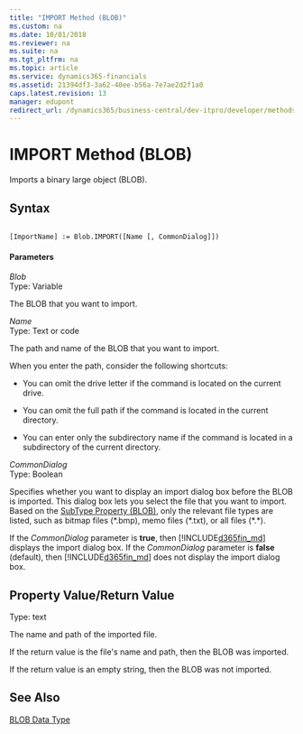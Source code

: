 ```yaml
---
title: "IMPORT Method (BLOB)"
ms.custom: na
ms.date: 10/01/2018
ms.reviewer: na
ms.suite: na
ms.tgt_pltfrm: na
ms.topic: article
ms.service: dynamics365-financials
ms.assetid: 21394df3-3a62-40ee-b56a-7e7ae2d2f1a0
caps.latest.revision: 13
manager: edupont
redirect_url: /dynamics365/business-central/dev-itpro/developer/methods-auto/al-method-reference
---
```


 

# IMPORT Method (BLOB)
Imports a binary large object \(BLOB\).  

## Syntax  

```  

[ImportName] := Blob.IMPORT([Name [, CommonDialog]])  
```  

#### Parameters  
 *Blob*  
 Type: Variable  

 The BLOB that you want to import.  

 *Name*  
 Type: Text or code  

 The path and name of the BLOB that you want to import.  

 When you enter the path, consider the following shortcuts:  

-   You can omit the drive letter if the command is located on the current drive.  

-   You can omit the full path if the command is located in the current directory.  

-   You can enter only the subdirectory name if the command is located in a subdirectory of the current directory.  

 *CommonDialog*  
 Type: Boolean  

 Specifies whether you want to display an import dialog box before the BLOB is imported. This dialog box lets you select the file that you want to import. Based on the [SubType Property \(BLOB\)](../properties/devenv-subtype-blob-property.md), only the relevant file types are listed, such as bitmap files \(\*.bmp\), memo files \(\*.txt\), or all files \(\*.\*\).  

 If the *CommonDialog* parameter is **true**, then [!INCLUDE[d365fin_md](../includes/d365fin_md.md)] displays the import dialog box. If the *CommonDialog* parameter is **false** \(default\), then [!INCLUDE[d365fin_md](../includes/d365fin_md.md)] does not display the import dialog box.  

## Property Value/Return Value  
 Type: text  

 The name and path of the imported file.  

 If the return value is the file's name and path, then the BLOB was imported.  

 If the return value is an empty string, then the BLOB was not imported.  

## See Also  
 [BLOB Data Type](../datatypes/devenv-BLOB-Data-Type.md)

